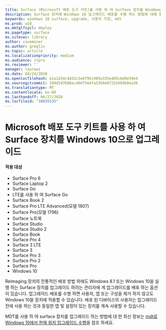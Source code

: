 ```yaml
---
title: Surface (Microsoft 배포 도구 키트)를 사용 하 여 Surface 장치를 Windows 10으로 업그레이드
description: Surface 장치에 Windows 10 업그레이드 배포를 수행 하는 방법에 대해 알아봅니다.
keywords: windows 10 surface, upgrade, 사용자 지정, mdt
ms.prod: w10
ms.mktglfcycl: deploy
ms.pagetype: surface
ms.sitesec: library
author: coveminer
ms.author: greglin
ms.topic: article
ms.localizationpriority: medium
ms.audience: itpro
ms.reviewer: ''
manager: laurawi
ms.date: 04/24/2020
ms.openlocfilehash: e1a1d34c4d32c5e6f95c985e335e405c0d9e59e4
ms.sourcegitcommit: 109d1d7608ac4667564fa5369e8722e569b8ea36
ms.translationtype: MT
ms.contentlocale: ko-KR
ms.lasthandoff: 06/27/2020
ms.locfileid: "10835535"
---
```

# Microsoft 배포 도구 키트를 사용 하 여 Surface 장치를 Windows 10으로 업그레이드

#### 적용 대상
- Surface Pro 6
- Surface Laptop 2
- Surface Go
- LTE를 사용 하 여 Surface Go
- Surface Book 2
- Surface Pro LTE Advanced(모델 1807)
- Surface Pro(모델 1796)
- Surface 노트북
- Surface Studio
- Surface Studio 2
- Surface Book
- Surface Pro 4
- Surface 3 LTE
- Surface 3
- Surface Pro 3
- Surface Pro 2
- Surface Pro
- Windows 10

Reimaging 장치의 전통적인 배포 방법 외에도 Windows 8.1 또는 Windows 10을 실행 하는 Surface 장치를 업그레이드 하려는 관리자에 게 업그레이드를 배포 하는 옵션이 있습니다. 업그레이드 배포를 수행 하면 사용자, 앱 또는 구성을 제거 하지 않고도 Windows 10을 장치에 적용할 수 있습니다. 배포 된 디바이스의 사용자는 업그레이드 전에 사용 하는 것과 동일한 앱 및 설정이 있는 장치를 계속 사용할 수 있습니다. 

MDT를 사용 하 여 surface 장치를 업그레이드 하는 방법에 대 한 최신 정보는 [mdt로 Windows 10에서 현재 위치 업그레이드 수행](https://docs.microsoft.com/windows/deployment/deploy-windows-mdt/upgrade-to-windows-10-with-the-microsoft-deployment-toolkit)을 참조 하세요.

